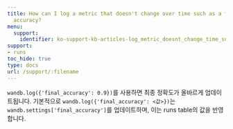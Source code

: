 ```yaml
---
title: How can I log a metric that doesn't change over time such as a final evaluation
  accuracy?
menu:
  support:
    identifier: ko-support-kb-articles-log_metric_doesnt_change_time_such_final
support:
- runs
toc_hide: true
type: docs
url: /support/:filename
---
```


`wandb.log({'final_accuracy': 0.9})`를 사용하면 최종 정확도가 올바르게 업데이트됩니다. 기본적으로 `wandb.log({'final_accuracy': <값>})`는 `wandb.settings['final_accuracy']`를 업데이트하며, 이는 runs table의 값을 반영합니다.

